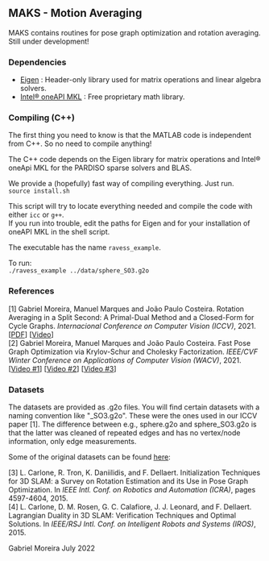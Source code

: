 ## MAKS - Motion Averaging
MAKS contains routines for pose graph optimization and rotation averaging. Still under development!

### Dependencies
* [Eigen](http://eigen.tuxfamily.org) : Header-only library used for matrix operations and linear algebra solvers.
* [Intel® oneAPI MKL](https://software.intel.com/content/www/us/en/develop/tools/oneapi/components/onemkl.html#gs.cq3i6h) : Free proprietary math library.

### Compiling (C++)
The first thing you need to know is that the MATLAB code is independent from C++. So no need to compile anything!  

The C++ code depends on the Eigen library for matrix operations and Intel® oneApi MKL for the PARDISO sparse solvers and BLAS.

We provide a (hopefully) fast way of compiling everything. Just run.   
`source install.sh`  

This script will try to locate everything needed and compile the code with either `icc` or `g++`.    
If you run into trouble, edit the paths for Eigen and for your installation of oneAPI MKL in the shell script.  

The executable has the name `ravess_example`.  

To run:  
`./ravess_example ../data/sphere_SO3.g2o`  

### References
[1] Gabriel Moreira, Manuel Marques and João Paulo Costeira. Rotation Averaging in a Split Second: A Primal-Dual Method and a Closed-Form for Cycle Graphs.  _Internacional Conference on Computer Vision (ICCV)_, 2021. [[PDF](https://arxiv.org/pdf/2109.08046.pdf)] [[Video](https://youtu.be/256Mk1ywGjw)]   
[2] Gabriel Moreira, Manuel Marques and João Paulo Costeira. Fast Pose Graph Optimization via Krylov-Schur and Cholesky Factorization. _IEEE/CVF Winter Conference on Applications of Computer Vision (WACV)_, 2021.  [[Video #1](https://youtu.be/lsKUetY8wkA)] [[Video #2](https://youtu.be/HVk9iLAoeN4)] [[Video #3](https://youtu.be/_S-KZcDL5Nw)]  

### Datasets

The datasets are provided as .g2o files. You will find certain datasets with a naming convention like "\_SO3.g2o". These were the ones used in our ICCV paper [1]. The difference between e.g., sphere.g2o and sphere_SO3.g2o is that the latter was cleaned of repeated edges and has no vertex/node information, only edge measurements. 

Some of the original datasets can be found [here](https://lucacarlone.mit.edu/datasets/):  

[3] L. Carlone, R. Tron, K. Daniilidis, and F. Dellaert. Initialization Techniques for 3D SLAM: a Survey on Rotation Estimation and its Use in Pose Graph Optimization. In _IEEE Intl. Conf. on Robotics and Automation (ICRA)_, pages 4597-4604, 2015.  
[4] L. Carlone, D. M. Rosen, G. C. Calafiore, J. J. Leonard, and F. Dellaert. Lagrangian Duality in 3D SLAM: Verification Techniques and Optimal Solutions. In _IEEE/RSJ Intl. Conf. on Intelligent Robots and Systems (IROS)_, 2015.  


Gabriel Moreira
July 2022

